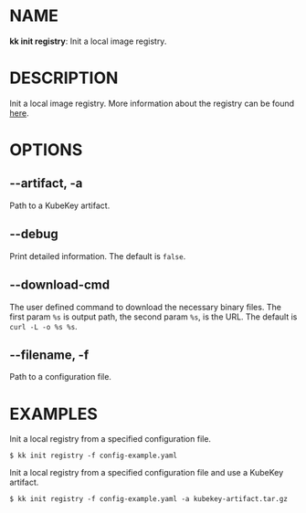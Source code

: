 # NAME
**kk init registry**: Init a local image registry.

# DESCRIPTION
Init a local image registry. More information about the registry can be found [here](../registry.md).

# OPTIONS

## **--artifact, -a**
Path to a KubeKey artifact.

## **--debug**
Print detailed information. The default is `false`.

## **--download-cmd**
The user defined command to download the necessary binary files. The first param `%s` is output path, the second param `%s`, is the URL. The default is `curl -L -o %s %s`.

## **--filename, -f**
Path to a configuration file.

# EXAMPLES
Init a local registry from a specified configuration file.
```
$ kk init registry -f config-example.yaml
```
Init a local registry from a specified configuration file and use a KubeKey artifact.
```
$ kk init registry -f config-example.yaml -a kubekey-artifact.tar.gz
```

